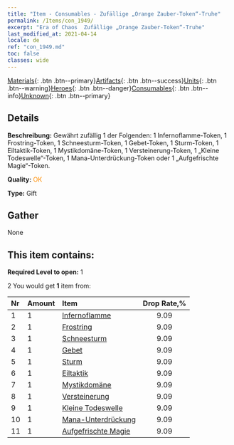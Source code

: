 ```yaml
---
title: "Item - Consumables - Zufällige „Orange Zauber-Token“-Truhe"
permalink: /Items/con_1949/
excerpt: "Era of Chaos  Zufällige „Orange Zauber-Token“-Truhe"
last_modified_at: 2021-04-14
locale: de
ref: "con_1949.md"
toc: false
classes: wide
---
```

 [Materials](/de/Items/){: .btn .btn--primary}[Artifacts](/de/Items/Artifacts/){: .btn .btn--success}[Units](/de/Items/Units/){: .btn .btn--warning}[Heroes](/de/Items/Heroes/){: .btn .btn--danger}[Consumables](/de/Items/Consumables/){: .btn .btn--info}[Unknown](/de/Items/Unknown/){: .btn .btn--primary}

## Details
 **Beschreibung:** Gewährt zufällig 1 der Folgenden: 1 Infernoflamme-Token, 1 Frostring-Token, 1 Schneesturm-Token, 1 Gebet-Token, 1 Sturm-Token, 1 Eiltaktik-Token, 1 Mystikdomäne-Token, 1 Versteinerung-Token, 1 „Kleine Todeswelle“-Token, 1 Mana-Unterdrückung-Token oder 1 „Aufgefrischte Magie“-Token.

 **Quality:** <span style="color: #FF8C00">OK</span>

 **Type:** Gift

## Gather

  None

## This item contains:

 **Required Level to open:** 1

 2 You would get **1** item  from:

  | Nr | Amount |     Item    | Drop Rate,% |
  |:---|:-------|:------------|:---------:|
  | 1 | 1 | [Infernoflamme](/de/Items/her_406/) | 9.09 | 
  | 2 | 1 | [Frostring](/de/Items/her_421/) | 9.09 | 
  | 3 | 1 | [Schneesturm](/de/Items/her_423/) | 9.09 | 
  | 4 | 1 | [Gebet](/de/Items/her_432/) | 9.09 | 
  | 5 | 1 | [Sturm](/de/Items/her_445/) | 9.09 | 
  | 6 | 1 | [Eiltaktik](/de/Items/her_450/) | 9.09 | 
  | 7 | 1 | [Mystikdomäne](/de/Items/her_470/) | 9.09 | 
  | 8 | 1 | [Versteinerung](/de/Items/her_471/) | 9.09 | 
  | 9 | 1 | [Kleine Todeswelle](/de/Items/her_456/) | 9.09 | 
  | 10 | 1 | [Mana-Unterdrückung](/de/Items/her_480/) | 9.09 | 
  | 11 | 1 | [Aufgefrischte Magie](/de/Items/her_482/) | 9.09 | 
